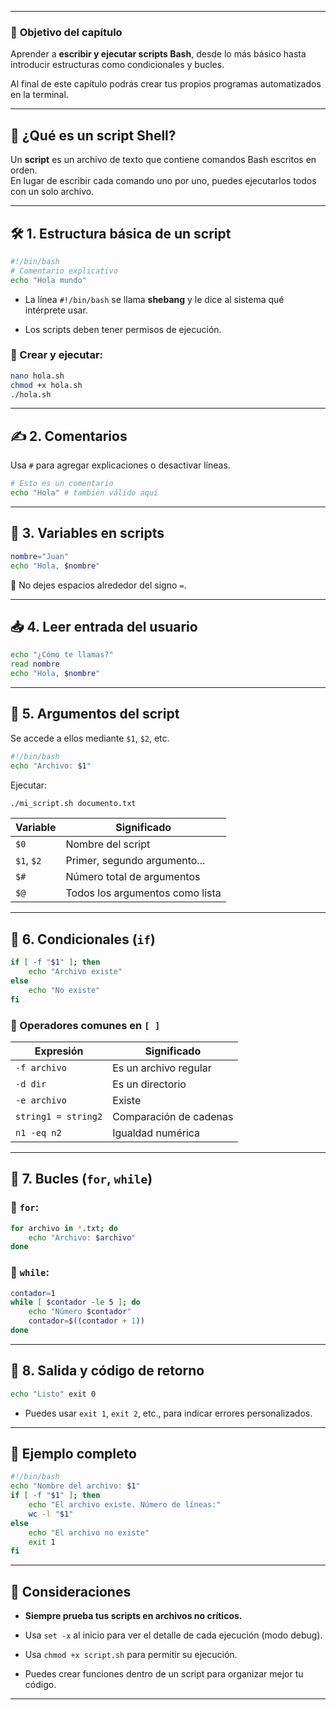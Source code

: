 
---
### 🎯 **Objetivo del capítulo**

Aprender a **escribir y ejecutar scripts Bash**, desde lo más básico hasta introducir estructuras como condicionales y bucles.

Al final de este capítulo podrás crear tus propios programas automatizados en la terminal.

---

## 🧰 ¿Qué es un script Shell?

Un **script** es un archivo de texto que contiene comandos Bash escritos en orden.  
En lugar de escribir cada comando uno por uno, puedes ejecutarlos todos con un solo archivo.

---

## 🛠️ 1. **Estructura básica de un script**

```bash
#!/bin/bash 
# Comentario explicativo 
echo "Hola mundo"
```



- La línea `#!/bin/bash` se llama **shebang** y le dice al sistema qué intérprete usar.
    
- Los scripts deben tener permisos de ejecución.
    

### 🔑 Crear y ejecutar:

```bash
nano hola.sh 
chmod +x hola.sh 
./hola.sh
```


---

## ✍️ 2. **Comentarios**

Usa `#` para agregar explicaciones o desactivar líneas.

```bash
# Esto es un comentario 
echo "Hola" # también válido aquí
```

---

## 🧪 3. **Variables en scripts**

```bash
nombre="Juan" 
echo "Hola, $nombre"
```


📌 No dejes espacios alrededor del signo `=`.

---

## 📥 4. **Leer entrada del usuario**

```bash
echo "¿Cómo te llamas?" 
read nombre 
echo "Hola, $nombre"
```

---

## 🎯 5. **Argumentos del script**

Se accede a ellos mediante `$1`, `$2`, etc.

```bash
#!/bin/bash 
echo "Archivo: $1"
```

Ejecutar:

```bash
./mi_script.sh documento.txt
```

| Variable   | Significado                     |
| ---------- | ------------------------------- |
| `$0`       | Nombre del script               |
| `$1`, `$2` | Primer, segundo argumento...    |
| `$#`       | Número total de argumentos      |
| `$@`       | Todos los argumentos como lista |

---

## 🔀 6. **Condicionales (`if`)**

```bash
if [ -f "$1" ]; then   
	echo "Archivo existe" 
else   
	echo "No existe" 
fi
```

### 🔧 Operadores comunes en `[ ]`

|Expresión|Significado|
|---|---|
|`-f archivo`|Es un archivo regular|
|`-d dir`|Es un directorio|
|`-e archivo`|Existe|
|`string1 = string2`|Comparación de cadenas|
|`n1 -eq n2`|Igualdad numérica|

---

## 🔁 7. **Bucles (`for`, `while`)**

### 🔄 `for`:

```bash
for archivo in *.txt; do   
	echo "Archivo: $archivo" 
done
```

### 🔄 `while`:

```bash
contador=1 
while [ $contador -le 5 ]; do   
	echo "Número $contador"   
	contador=$((contador + 1)) 
done
```

---

## 🧠 8. **Salida y código de retorno**

```bash
echo "Listo" exit 0
```

- Puedes usar `exit 1`, `exit 2`, etc., para indicar errores personalizados.
    

---

## 📌 Ejemplo completo

```bash
#!/bin/bash  
echo "Nombre del archivo: $1"  
if [ -f "$1" ]; then   
	echo "El archivo existe. Número de líneas:"   
	wc -l "$1" 
else   
	echo "El archivo no existe"   
	exit 1 
fi
```

---
## 🧠 Consideraciones

- **Siempre prueba tus scripts en archivos no críticos.**
    
- Usa `set -x` al inicio para ver el detalle de cada ejecución (modo debug).
    
- Usa `chmod +x script.sh` para permitir su ejecución.
    
- Puedes crear funciones dentro de un script para organizar mejor tu código.
    

---